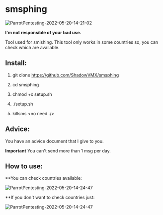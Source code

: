 # smsphing

![ParrotPentesting-2022-05-20-14-21-02](https://user-images.githubusercontent.com/92258683/169527146-3fa066f6-86c4-4841-bc37-4f1d1053b598.png)


**I'm not responsible of your bad use.**


Tool used for smishing. This tool only works in some countries so, you can check which are available.

## Install:

1. git clone https://github.com/ShadowVMX/smsphing

2. cd smsphing

3. chmod +x setup.sh

4. ./setup.sh

5. killsms <no need ./>


## Advice:

You have an advice document that I give to you.

**Important** You can't send more than 1 msg per day.



## How to use:

**You can check countries available:

![ParrotPentesting-2022-05-20-14-24-47](https://user-images.githubusercontent.com/92258683/169527611-eaca910d-15ba-4a65-a25d-e0adbacbfad6.png)


**If you don't want to check countries just:


![ParrotPentesting-2022-05-20-14-24-47](https://user-images.githubusercontent.com/92258683/169528146-c533d738-687d-4ef5-aeb4-09f8771be6c1.png)



